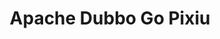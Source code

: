 ---
type: docs
title: "Apache Dubbo Go Pixiu"
linkTitle: "Apache Dubbo Go Pixiu"
weight: 40
description: ""
---
